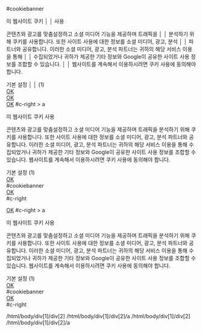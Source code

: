 #cookiebanner
<div id="cookiebanner" lang="ko" dir="ltr" ng-non-bindable="" name="cookiebanner"                │
│   style="display: block; bottom: 0px;"><div id="c-left"><p class="c-header">이 웹사이트 쿠키       │
│   사용</p><p class="c-message">콘텐츠와 광고를 맞춤설정하고 소셜 미디어 기능을 제공하며 트래픽을   │
│   분석하기 위해 쿠키를 사용합니다. 또한 사이트 사용에 대한 정보를 소셜 미디어, 광고, 분석          │
│   파트너와 공유합니다. 이러한 소셜 미디어, 광고, 분석 파트너는 귀하의 해당 서비스 이용을 통해      │
│   수집되었거나 귀하가 제공한 기타 정보와 Google이 공유한 사이트 사용 정보를 조합할 수 있습니다.    │
│   웹사이트를 계속해서 이용하시려면 쿠키 사용에 동의해야 합니다.</p><div>기본 설정                  │
│   (1)</div></div><div id="c-right"><a href="javascript:void(0)"                                    │
│   onclick="Cookiebot.dialog.submitConsent()" class="c-button">OK</a></div><div                     │
│   style="clear:both"></div></div>

<div id="c-right"><a href="javascript:void(0)" onclick="Cookiebot.dialog.submitConsent()" class="c-button">OK</a></div
#c-right

<a href="javascript:void(0)" onclick="Cookiebot.dialog.submitConsent()" class="c-button">OK</a>
#c-right > a

<div id="cookiebanner" lang="ko" dir="ltr" ng-non-bindable="" name="cookiebanner" style="display: block; bottom: 0px;"><div id="c-left"><p class="c-header">이 웹사이트 쿠키 사용</p><p class="c-message">콘텐츠와 광고를 맞춤설정하고 소셜 미디어 기능을 제공하며 트래픽을 분석하기 위해 쿠키를 사용합니다. 또한 사이트 사용에 대한 정보를 소셜 미디어, 광고, 분석 파트너와 공유합니다. 이러한 소셜 미디어, 광고, 분석 파트너는 귀하의 해당 서비스 이용을 통해 수집되었거나 귀하가 제공한 기타 정보와 Google이 공유한 사이트 사용 정보를 조합할 수 있습니다. 웹사이트를 계속해서 이용하시려면 쿠키 사용에 동의해야 합니다.</p><div>기본 설정 (1)</div></div><div id="c-right"><a href="javascript:void(0)" onclick="Cookiebot.dialog.submitConsent()" class="c-button">OK</a></div><div style="clear:both"></div></div>
#cookiebanner

<div id="c-right"><a href="javascript:void(0)" onclick="Cookiebot.dialog.submitConsent()" class="c-button">OK</a></div>
#c-right

<a href="javascript:void(0)" onclick="Cookiebot.dialog.submitConsent()" class="c-button">OK</a>
#c-right > a

<div id="cookiebanner" lang="ko" dir="ltr" ng-non-bindable="" name="cookiebanner" style="display: block; bottom: 0px;"><div id="c-left"><p class="c-header">이 웹사이트 쿠키 사용</p><p class="c-message">콘텐츠와 광고를 맞춤설정하고 소셜 미디어 기능을 제공하며 트래픽을 분석하기 위해 쿠키를 사용합니다. 또한 사이트 사용에 대한 정보를 소셜 미디어, 광고, 분석 파트너와 공유합니다. 이러한 소셜 미디어, 광고, 분석 파트너는 귀하의 해당 서비스 이용을 통해 수집되었거나 귀하가 제공한 기타 정보와 Google이 공유한 사이트 사용 정보를 조합할 수 있습니다. 웹사이트를 계속해서 이용하시려면 쿠키 사용에 동의해야 합니다.</p><div>기본 설정 (1)</div></div><div id="c-right"><a href="javascript:void(0)" onclick="Cookiebot.dialog.submitConsent()" class="c-button">OK</a></div><div style="clear:both"></div></div>
#cookiebanner

<div id="c-right"><a href="javascript:void(0)" onclick="Cookiebot.dialog.submitConsent()" class="c-button">OK</a></div>
#c-right

/html/body/div[1]/div[2]
/html/body/div[1]/div[2]/a
/html/body/div[1]/div[2]
/html/body/div[1]/div[2]/a